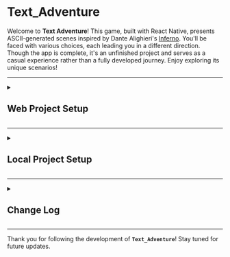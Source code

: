 # Text_Adventure

Welcome to **Text Adventure**! This game, built with React Native, presents ASCII-generated scenes inspired by Dante Alighieri's [Inferno](https://en.wikipedia.org/wiki/Inferno_(Dante)). You'll be faced with various choices, each leading you in a different direction. Though the app is complete, it's an unfinished project and serves as a casual experience rather than a fully developed journey. Enjoy exploring its unique scenarios!


---
<details> <summary>

## **Web Project Setup**
</summary>

- **Navigate to any build in `Archive`.**
- **Copy the `URL` of the build folder.**
- **Import from the link to an `Expo project`.**
</details>


---
<details> <summary>

## **Local Project Setup**
</summary>

- **Download any `Build` folder from `Archive`.**
- **Download the `System_Files` folder.**
- **Download the `assets` folder.**
- **Combine the downloaded folders into one.**
- **Change `app.json` and `eas.json` as needed.**


---
<details> <summary>

### **For starters**
</summary>

```bash
cd <Project>
npm install -g expo-cli eas-cli
npm install
expo-cli start --tunnel
```

- Replace `<Project>` with your project's directory name.
- Install `Expo` and `EAS` if not already for making the build.
- `expo start --tunnel` lets you access the app.
</details>


---
<details> <summary>

### **For production**
</summary>

```bash
eas build --platform [android, ios, all]
```

- Replace `[android, ios, all]` with the platform(s) of choice.
- Consult the [EAS Build Documentation](https://docs.expo.dev/build/introduction/) for more details on configuring production builds.
</details> </details>


---
<details> <summary>

## **Change Log**
</summary>

-----------------------------------
<details><summary>Build_1</summary>

- **First ever stable version of `<Text_Adventure>`**
- **[Go to folder >>](./Archive/Build_1/)**
</details>

-----------------------------------
<details><summary>Build_2</summary>

- The `top: 22` style in `container` from `commonStyles` object on `Styles.js` was removed.
- **[Go to folder >>](./Archive/Build_2/)**
</details> </details>


---
Thank you for following the development of **`Text_Adventure`**! Stay tuned for future updates.
